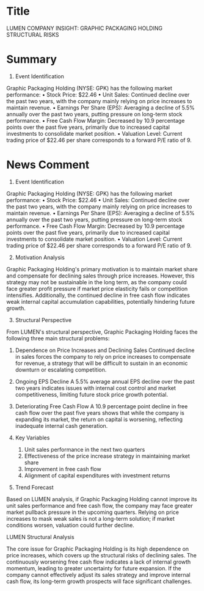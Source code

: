 # Title
LUMEN COMPANY INSIGHT: GRAPHIC PACKAGING HOLDING STRUCTURAL RISKS

# Summary
1. Event Identification

Graphic Packaging Holding (NYSE: GPK) has the following market performance:
   • Stock Price: $22.46
   • Unit Sales: Continued decline over the past two years, with the company mainly relying on price increases to maintain revenue.
   • Earnings Per Share (EPS): Averaging a decline of 5.5% annually over the past two years, putting pressure on long-term stock performance.
   • Free Cash Flow Margin: Decreased by 10.9 percentage points over the past five years, primarily due to increased capital investments to consolidate market position.
   • Valuation Level: Current trading price of $22.46 per share corresponds to a forward P/E ratio of 9.

# News Comment
1. Event Identification

Graphic Packaging Holding (NYSE: GPK) has the following market performance:
   • Stock Price: $22.46
   • Unit Sales: Continued decline over the past two years, with the company mainly relying on price increases to maintain revenue.
   • Earnings Per Share (EPS): Averaging a decline of 5.5% annually over the past two years, putting pressure on long-term stock performance.
   • Free Cash Flow Margin: Decreased by 10.9 percentage points over the past five years, primarily due to increased capital investments to consolidate market position.
   • Valuation Level: Current trading price of $22.46 per share corresponds to a forward P/E ratio of 9.

2. Motivation Analysis

Graphic Packaging Holding's primary motivation is to maintain market share and compensate for declining sales through price increases. However, this strategy may not be sustainable in the long term, as the company could face greater profit pressure if market price elasticity fails or competition intensifies. Additionally, the continued decline in free cash flow indicates weak internal capital accumulation capabilities, potentially hindering future growth.

3. Structural Perspective

From LUMEN's structural perspective, Graphic Packaging Holding faces the following three main structural problems:
   1. Dependence on Price Increases and Declining Sales
Continued decline in sales forces the company to rely on price increases to compensate for revenue, a strategy that will be difficult to sustain in an economic downturn or escalating competition.
   2. Ongoing EPS Decline
A 5.5% average annual EPS decline over the past two years indicates issues with internal cost control and market competitiveness, limiting future stock price growth potential.
   3. Deteriorating Free Cash Flow
A 10.9 percentage point decline in free cash flow over the past five years shows that while the company is expanding its market, the return on capital is worsening, reflecting inadequate internal cash generation.

4. Key Variables
   1. Unit sales performance in the next two quarters
   2. Effectiveness of the price increase strategy in maintaining market share
   3. Improvement in free cash flow
   4. Alignment of capital expenditures with investment returns

5. Trend Forecast

Based on LUMEN analysis, if Graphic Packaging Holding cannot improve its unit sales performance and free cash flow, the company may face greater market pullback pressure in the upcoming quarters. Relying on price increases to mask weak sales is not a long-term solution; if market conditions worsen, valuation could further decline.

LUMEN Structural Analysis

The core issue for Graphic Packaging Holding is its high dependence on price increases, which covers up the structural risks of declining sales. The continuously worsening free cash flow indicates a lack of internal growth momentum, leading to greater uncertainty for future expansion. If the company cannot effectively adjust its sales strategy and improve internal cash flow, its long-term growth prospects will face significant challenges.
